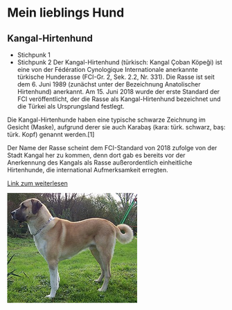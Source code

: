 # Mein lieblings Hund
## Kangal-Hirtenhund
- Stichpunk 1
- Stichpunk 2
Der Kangal-Hirtenhund (türkisch: Kangal Çoban Köpeği) ist eine von der Fédération Cynologique Internationale anerkannte türkische Hunderasse (FCI-Gr. 2, Sek. 2.2, Nr. 331). Die Rasse ist seit dem 6. Juni 1989 (zunächst unter der Bezeichnung Anatolischer Hirtenhund) anerkannt. Am 15. Juni 2018 wurde der erste Standard der FCI veröffentlicht, der die Rasse als Kangal-Hirtenhund bezeichnet und die Türkei als Ursprungsland festlegt.

Die Kangal-Hirtenhunde haben eine typische schwarze Zeichnung im Gesicht (Maske), aufgrund derer sie auch Karabaş (kara: türk. schwarz, baş: türk. Kopf) genannt werden.[1]

Der Name der Rasse scheint dem FCI-Standard von 2018 zufolge von der Stadt Kangal her zu kommen, denn dort gab es bereits vor der Anerkennung des Kangals als Rasse außerordentlich einheitliche Hirtenhunde, die international Aufmerksamkeit erregten.

[Link zum weiterlesen](https://de.wikipedia.org/wiki/Kangal-Hirtenhund)

![Bildbeschreibung](300px-Varish_part.jpg)
